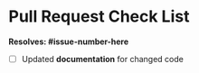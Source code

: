 # Pull Request Check List

**Resolves: #issue-number-here**

- [ ] Updated **documentation** for changed code
